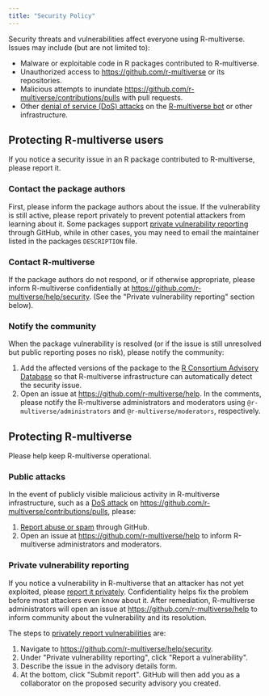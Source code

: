 ```yaml
---
title: "Security Policy"
---
```


Security threats and vulnerabilities affect everyone using R-multiverse. Issues may include (but are not limited to):

* Malware or exploitable code in R packages contributed to R-multiverse.
* Unauthorized access to <https://github.com/r-multiverse> or its repositories.
* Malicious attempts to inundate <https://github.com/r-multiverse/contributions/pulls> with pull requests.
* Other [denial of service (DoS) attacks](https://en.wikipedia.org/wiki/Denial-of-service_attack) on the [R-multiverse bot](https://github.com/apps/r-multiverse) or other infrastructure.

## Protecting R-multiverse users

If you notice a security issue in an R package contributed to R-multiverse, please report it.

### Contact the package authors

First, please inform the package authors about the issue. If the vulnerability is still active, please report privately to prevent potential attackers from learning about it.
Some packages support [private vulnerability reporting](https://docs.github.com/en/code-security/security-advisories/guidance-on-reporting-and-writing-information-about-vulnerabilities/privately-reporting-a-security-vulnerability) through GitHub,
while in other cases, you may need to email the maintainer listed in the packages `DESCRIPTION` file.

### Contact R-multiverse

If the package authors do not respond, or if otherwise appropriate, please inform R-multiverse confidentially at <https://github.com/r-multiverse/help/security>.
(See the "Private vulnerability reporting" section below).

### Notify the community

When the package vulnerability is resolved (or if the issue is still unresolved but public reporting poses no risk), please notify the community:

1. Add the affected versions of the package to the [R Consortium Advisory Database](https://github.com/RConsortium/r-advisory-database) so that R-multiverse infrastructure can automatically detect the security issue.
1. Open an issue at <https://github.com/r-multiverse/help>. In the comments, please notify the R-multiverse administrators and moderators using `@r-multiverse/administrators` and `@r-multiverse/moderators`, respectively.

## Protecting R-multiverse

Please help keep R-multiverse operational.

### Public attacks

In the event of publicly visible malicious activity in R-multiverse infrastructure, such as a [DoS attack](https://en.wikipedia.org/wiki/Denial-of-service_attack) on <https://github.com/r-multiverse/contributions/pulls>, please:

1. [Report abuse or spam](https://docs.github.com/en/communities/maintaining-your-safety-on-github/reporting-abuse-or-spam) through GitHub.
1. Open an issue at <https://github.com/r-multiverse/help> to inform R-multiverse administrators and moderators.

### Private vulnerability reporting

If you notice a vulnerability in R-multiverse that an attacker has not yet exploited, please [report it privately](https://docs.github.com/en/code-security/security-advisories/guidance-on-reporting-and-writing-information-about-vulnerabilities/privately-reporting-a-security-vulnerability).
Confidentiality helps fix the problem before most attackers even know about it.
After remediation, R-multiverse administrators will open an issue at <https://github.com/r-multiverse/help> to inform community about the vulnerability and its resolution.

The steps to [privately report vulnerabilities](https://docs.github.com/en/code-security/security-advisories/guidance-on-reporting-and-writing-information-about-vulnerabilities/privately-reporting-a-security-vulnerability) are:

1. Navigate to <https://github.com/r-multiverse/help/security>.
1. Under "Private vulnerability reporting", click "Report a vulnerability".
1. Describe the issue in the advisory details form.
1. At the bottom, click "Submit report". GitHub will then add you as a collaborator on the proposed security advisory you created.
